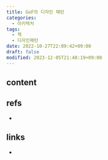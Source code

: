 ```yaml
---
title: GoF의 디자인 패턴
categories:
  - 아키텍처
tags:
  - 책
  - 디자인패턴
date: 2022-10-27T22:09:42+09:00
draft: false
modified: 2023-12-05T21:48:19+09:00
---
```


## content



## refs
- 


## links
- 
